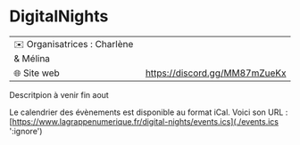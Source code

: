 # DigitalNights

|                                |     |
| ------------------------------ | --- |
| ✉️ Organisatrices : Charlène & Mélina |
| 🌐 Site web | https://discord.gg/MM87mZueKx |

Descritpion à venir fin aout

Le calendrier des évènements est disponible au format iCal.
Voici son URL : [https://www.lagrappenumerique.fr/digital-nights/events.ics](./events.ics ':ignore')

<!-- EVENTS:START -->
<!-- EVENTS:END -->
